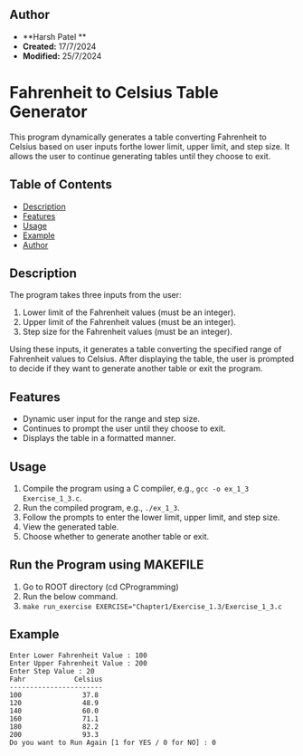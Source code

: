 
## Author
- **Harsh Patel **
- **Created:** 17/7/2024
- **Modified:** 25/7/2024

# Fahrenheit to Celsius Table Generator

This program dynamically generates a table converting Fahrenheit to Celsius based on user inputs forthe lower limit, upper limit, and step size. It allows the user to continue generating tables until they choose to exit.

## Table of Contents
- [Description](#description)
- [Features](#features)
- [Usage](#usage)
- [Example](#example)
- [Author](#author)

## Description
The program takes three inputs from the user:
1. Lower limit of the Fahrenheit values (must be an integer).
2. Upper limit of the Fahrenheit values (must be an integer).
3. Step size for the Fahrenheit values (must be an integer).

Using these inputs, it generates a table converting the specified range of Fahrenheit values to Celsius. After displaying the table, the user is prompted to decide if they want to generate another table or exit the program.

## Features
- Dynamic user input for the range and step size.
- Continues to prompt the user until they choose to exit.
- Displays the table in a formatted manner.

## Usage
1. Compile the program using a C compiler, e.g., `gcc -o ex_1_3 Exercise_1_3.c`.
2. Run the compiled program, e.g., `./ex_1_3`.
3. Follow the prompts to enter the lower limit, upper limit, and step size.
4. View the generated table.
5. Choose whether to generate another table or exit.

## Run the Program using MAKEFILE
1. Go to ROOT directory (cd CProgramming)
2. Run the below command.
3. `make run_exercise EXERCISE="Chapter1/Exercise_1.3/Exercise_1_3.c`

## Example

	Enter Lower Fahrenheit Value : 100
	Enter Upper Fahrenheit Value : 200
	Enter Step Value : 20
	Fahr            Celsius
	-----------------------
	100               37.8
	120               48.9
	140               60.0
	160               71.1
	180               82.2
	200               93.3
	Do you want to Run Again [1 for YES / 0 for NO] : 0

